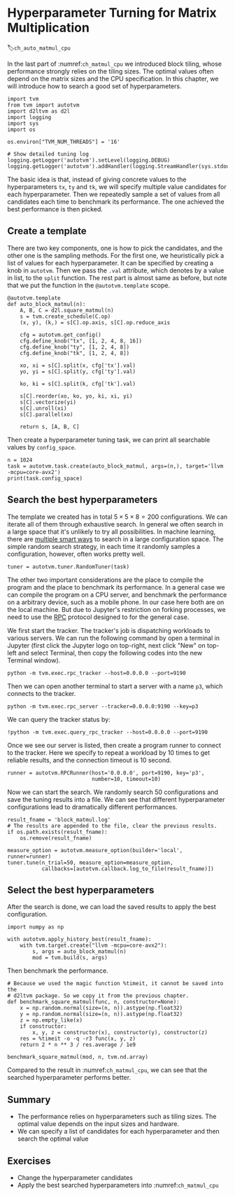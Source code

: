 # Hyperparameter Turning for Matrix Multiplication
:label:`ch_auto_matmul_cpu`

In the last part of :numref:`ch_matmul_cpu` we introduced block tiling, whose performance strongly relies on the tiling sizes. The optimal values often depend on the matrix sizes and the CPU specification. In this chapter, we will introduce how to search a good set of hyperparameters.

```{.python .input  n=1}
import tvm
from tvm import autotvm
import d2ltvm as d2l
import logging
import sys
import os

os.environ["TVM_NUM_THREADS"] = '16'

# Show detailed tuning log
logging.getLogger('autotvm').setLevel(logging.DEBUG)
logging.getLogger('autotvm').addHandler(logging.StreamHandler(sys.stdout))
```

The basic idea is that, instead of giving concrete values to the hyperparameters `tx`, `ty` and `tk`, we will specify multiple value candidates for each hyperparameter. Then we repeatedly sample a set of values from all candidates each time to benchmark its performance. The one achieved the best performance is then picked. 

## Create a template 

There are two key components, one is how to pick the candidates, and the other one is the sampling methods. For the first one, we heuristically pick a list of values for each hyperparameter. It can be specified by creating a knob in `autotvm`. Then we pass the `.val` attribute, which denotes by a value in list, to the `split` function. The rest part is almost same as before, but note that we put the function in the `@autotvm.template` scope.

```{.python .input  n=2}
@autotvm.template
def auto_block_matmul(n):
    A, B, C = d2l.square_matmul(n)
    s = tvm.create_schedule(C.op)
    (x, y), (k,) = s[C].op.axis, s[C].op.reduce_axis

    cfg = autotvm.get_config()
    cfg.define_knob("tx", [1, 2, 4, 8, 16])
    cfg.define_knob("ty", [1, 2, 4, 8])
    cfg.define_knob("tk", [1, 2, 4, 8])

    xo, xi = s[C].split(x, cfg['tx'].val)
    yo, yi = s[C].split(y, cfg['ty'].val)

    ko, ki = s[C].split(k, cfg['tk'].val)

    s[C].reorder(xo, ko, yo, ki, xi, yi)
    s[C].vectorize(yi)
    s[C].unroll(xi)
    s[C].parallel(xo)

    return s, [A, B, C]
```

Then create a hyperparameter tuning task, we can print all searchable values by `config_space`.

```{.python .input  n=3}
n = 1024
task = autotvm.task.create(auto_block_matmul, args=(n,), target='llvm -mcpu=core-avx2')
print(task.config_space)
```

## Search the best hyperparameters 

The template we created has in total $5\times 5\times 8=200$ configurations. We can iterate all of them through exhaustive search. In general we often search in a large space that it's unlikely to try all possibilities. In machine learning, there are [multiple smart ways](https://en.wikipedia.org/wiki/Hyperparameter_optimization) to search in a large configuration space. The simple random search strategy, in each time it randomly samples a configuration, however, often works pretty well.

```{.python .input}
tuner = autotvm.tuner.RandomTuner(task)
```

The other two important considerations are the place to compile the program and the place to benchmark its performance. In a general case we can compile the program on a CPU server, and benchmark the performance on a arbitrary device, such as a mobile phone. In our case here both are on the local machine. But due to Jupyter's restriction on forking processes, we need to use the [RPC](https://en.wikipedia.org/wiki/Remote_procedure_call) protocol designed to for the general case. 

We first start the tracker. The tracker's job is dispatching workloads to various servers. We can run the following command by open a terminal in Jupyter (first click the Jupyter logo on top-right, next click "New" on top-left and select Terminal, then copy the following codes into the new Terminal window). 

`python -m tvm.exec.rpc_tracker --host=0.0.0.0 --port=9190`

Then we can open another terminal to start a server with a name `p3`, which connects to the tracker. 

`python -m tvm.exec.rpc_server --tracker=0.0.0.0:9190 --key=p3`

We can query the tracker status by:

```{.python .input}
!python -m tvm.exec.query_rpc_tracker --host=0.0.0.0 --port=9190
```

Once we see our server is listed, then create a program runner to connect to the tracker. Here we specify to repeat a workload by 10 times to get reliable results, and the connection timeout is 10 second.

```{.python .input}
runner = autotvm.RPCRunner(host='0.0.0.0', port=9190, key='p3',
                           number=10, timeout=10)
```

Now we can start the search. We randomly search 50 configurations and save the tuning results into a file. We can see that different hyperparameter configurations lead to dramatically different performances. 

```{.python .input  n=4}
result_fname = 'block_matmul.log'
# The results are appended to the file, clear the previous results.
if os.path.exists(result_fname):
    os.remove(result_fname)
    
measure_option = autotvm.measure_option(builder='local', runner=runner)
tuner.tune(n_trial=50, measure_option=measure_option,
           callbacks=[autotvm.callback.log_to_file(result_fname)])
```

## Select the best hyperparameters

After the search is done, we can load the saved results to apply the best configuration.

```{.python .input  n=10}
import numpy as np

with autotvm.apply_history_best(result_fname):
    with tvm.target.create("llvm -mcpu=core-avx2"):
        s, args = auto_block_matmul(n)
        mod = tvm.build(s, args)
```

Then benchmark the performance.

```{.python .input}
# Because we used the magic function %timeit, it cannot be saved into the 
# d2ltvm package. So we copy it from the previous chapter.
def benchmark_square_matmul(func, n, constructor=None):
    x = np.random.normal(size=(n, n)).astype(np.float32)
    y = np.random.normal(size=(n, n)).astype(np.float32)
    z = np.empty_like(x)
    if constructor:
        x, y, z = constructor(x), constructor(y), constructor(z)
    res = %timeit -o -q -r3 func(x, y, z)
    return 2 * n ** 3 / res.average / 1e9

benchmark_square_matmul(mod, n, tvm.nd.array)
```

Compared to the result in :numref:`ch_matmul_cpu`, we can see that the searched hyperparameter performs better.

## Summary

- The performance relies on hyperparameters such as tiling sizes. The optimal value depends on the input sizes and hardware.
- We can specify a list of candidates for each hyperparameter and then search the optimal value

## Exercises 

- Change the hyperparameter candidates
- Apply the best searched hyperparameters into :numref:`ch_matmul_cpu`
